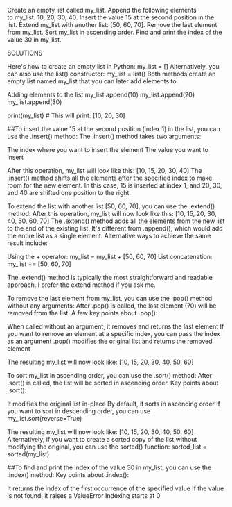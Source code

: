 Create an empty list called my_list.
Append the following elements to my_list: 10, 20, 30, 40.
Insert the value 15 at the second position in the list.
Extend my_list with another list: [50, 60, 70].
Remove the last element from my_list.
Sort my_list in ascending order.
Find and print the index of the value 30 in my_list.

SOLUTIONS

Here's how to create an empty list in Python:
my_list = []
Alternatively, you can also use the list() constructor:
my_list = list()
Both methods create an empty list named my_list that you can later add elements to.


Adding elements to the list
my_list.append(10)
my_list.append(20)
my_list.append(30)

print(my_list)  # This will print: [10, 20, 30]

##To insert the value 15 at the second position (index 1) in the list, you can use the .insert() method:
The .insert() method takes two arguments:

The index where you want to insert the element
The value you want to insert

After this operation, my_list will look like this: [10, 15, 20, 30, 40]
The .insert() method shifts all the elements after the specified index to make room for the new element. In this case, 15 is inserted at index 1, and 20, 30, and 40 are shifted one position to the right.

To extend the list with another list [50, 60, 70], you can use the .extend() method:
After this operation, my_list will now look like this: [10, 15, 20, 30, 40, 50, 60, 70]
The .extend() method adds all the elements from the new list to the end of the existing list. It's different from .append(), which would add the entire list as a single element.
Alternative ways to achieve the same result include:

Using the + operator: my_list = my_list + [50, 60, 70]
List concatenation: my_list += [50, 60, 70]

The .extend() method is typically the most straightforward and readable approach. I prefer the extend method if you ask me.

To remove the last element from my_list, you can use the .pop() method without any arguments:
After .pop() is called, the last element (70) will be removed from the list.
A few key points about .pop():

When called without an argument, it removes and returns the last element
If you want to remove an element at a specific index, you can pass the index as an argument
.pop() modifies the original list and returns the removed element

The resulting my_list will now look like: [10, 15, 20, 30, 40, 50, 60]

To sort my_list in ascending order, you can use the .sort() method:
After .sort() is called, the list will be sorted in ascending order.
Key points about .sort():

It modifies the original list in-place
By default, it sorts in ascending order
If you want to sort in descending order, you can use my_list.sort(reverse=True)

The resulting my_list will now look like: [10, 15, 20, 30, 40, 50, 60]
Alternatively, if you want to create a sorted copy of the list without modifying the original, you can use the sorted() function:
sorted_list = sorted(my_list)

##To find and print the index of the value 30 in my_list, you can use the .index() method:
Key points about .index():

It returns the index of the first occurrence of the specified value
If the value is not found, it raises a ValueError
Indexing starts at 0

